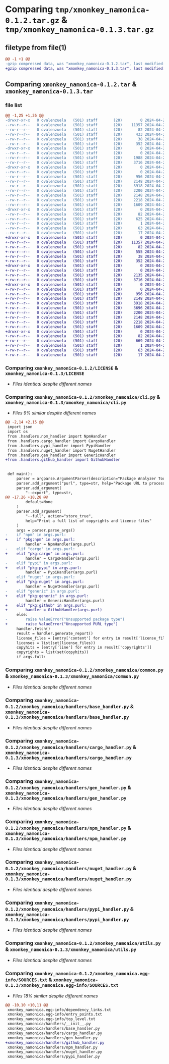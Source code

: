 # Comparing `tmp/xmonkey_namonica-0.1.2.tar.gz` & `tmp/xmonkey_namonica-0.1.3.tar.gz`

## filetype from file(1)

```diff
@@ -1 +1 @@
-gzip compressed data, was "xmonkey_namonica-0.1.2.tar", last modified: Fri Apr 26 22:49:37 2024, max compression
+gzip compressed data, was "xmonkey_namonica-0.1.3.tar", last modified: Sun Apr 28 18:25:14 2024, max compression
```

## Comparing `xmonkey_namonica-0.1.2.tar` & `xmonkey_namonica-0.1.3.tar`

### file list

```diff
@@ -1,25 +1,26 @@
-drwxr-xr-x   0 ovalenzuela   (501) staff       (20)        0 2024-04-26 22:49:37.034187 xmonkey_namonica-0.1.2/
--rw-r--r--   0 ovalenzuela   (501) staff       (20)    11357 2024-04-25 02:09:33.000000 xmonkey_namonica-0.1.2/LICENSE
--rw-r--r--   0 ovalenzuela   (501) staff       (20)       82 2024-04-26 22:49:37.034021 xmonkey_namonica-0.1.2/PKG-INFO
--rw-r--r--   0 ovalenzuela   (501) staff       (20)      433 2024-04-26 22:45:22.000000 xmonkey_namonica-0.1.2/README.md
--rw-r--r--   0 ovalenzuela   (501) staff       (20)       38 2024-04-26 22:49:37.034233 xmonkey_namonica-0.1.2/setup.cfg
--rw-r--r--   0 ovalenzuela   (501) staff       (20)      352 2024-04-26 22:49:11.000000 xmonkey_namonica-0.1.2/setup.py
-drwxr-xr-x   0 ovalenzuela   (501) staff       (20)        0 2024-04-26 22:49:37.032072 xmonkey_namonica-0.1.2/xmonkey_namonica/
--rw-r--r--   0 ovalenzuela   (501) staff       (20)        0 2024-04-25 06:28:08.000000 xmonkey_namonica-0.1.2/xmonkey_namonica/__init__.py
--rw-r--r--   0 ovalenzuela   (501) staff       (20)     1988 2024-04-26 22:43:33.000000 xmonkey_namonica-0.1.2/xmonkey_namonica/cli.py
--rw-r--r--   0 ovalenzuela   (501) staff       (20)     3716 2024-04-26 18:36:04.000000 xmonkey_namonica-0.1.2/xmonkey_namonica/common.py
-drwxr-xr-x   0 ovalenzuela   (501) staff       (20)        0 2024-04-26 22:49:37.033599 xmonkey_namonica-0.1.2/xmonkey_namonica/handlers/
--rw-r--r--   0 ovalenzuela   (501) staff       (20)        0 2024-04-25 06:28:41.000000 xmonkey_namonica-0.1.2/xmonkey_namonica/handlers/__init__.py
--rw-r--r--   0 ovalenzuela   (501) staff       (20)      956 2024-04-25 07:37:41.000000 xmonkey_namonica-0.1.2/xmonkey_namonica/handlers/base_handler.py
--rw-r--r--   0 ovalenzuela   (501) staff       (20)     2148 2024-04-26 22:27:16.000000 xmonkey_namonica-0.1.2/xmonkey_namonica/handlers/cargo_handler.py
--rw-r--r--   0 ovalenzuela   (501) staff       (20)     3918 2024-04-26 22:48:45.000000 xmonkey_namonica-0.1.2/xmonkey_namonica/handlers/gen_handler.py
--rw-r--r--   0 ovalenzuela   (501) staff       (20)     2200 2024-04-26 22:48:11.000000 xmonkey_namonica-0.1.2/xmonkey_namonica/handlers/npm_handler.py
--rw-r--r--   0 ovalenzuela   (501) staff       (20)     2148 2024-04-26 17:48:03.000000 xmonkey_namonica-0.1.2/xmonkey_namonica/handlers/nuget_handler.py
--rw-r--r--   0 ovalenzuela   (501) staff       (20)     2218 2024-04-26 17:49:28.000000 xmonkey_namonica-0.1.2/xmonkey_namonica/handlers/pypi_handler.py
--rw-r--r--   0 ovalenzuela   (501) staff       (20)     1609 2024-04-26 18:40:38.000000 xmonkey_namonica-0.1.2/xmonkey_namonica/utils.py
-drwxr-xr-x   0 ovalenzuela   (501) staff       (20)        0 2024-04-26 22:49:37.033859 xmonkey_namonica-0.1.2/xmonkey_namonica.egg-info/
--rw-r--r--   0 ovalenzuela   (501) staff       (20)       82 2024-04-26 22:49:36.000000 xmonkey_namonica-0.1.2/xmonkey_namonica.egg-info/PKG-INFO
--rw-r--r--   0 ovalenzuela   (501) staff       (20)      625 2024-04-26 22:49:37.000000 xmonkey_namonica-0.1.2/xmonkey_namonica.egg-info/SOURCES.txt
--rw-r--r--   0 ovalenzuela   (501) staff       (20)        1 2024-04-26 22:49:36.000000 xmonkey_namonica-0.1.2/xmonkey_namonica.egg-info/dependency_links.txt
--rw-r--r--   0 ovalenzuela   (501) staff       (20)       63 2024-04-26 22:49:36.000000 xmonkey_namonica-0.1.2/xmonkey_namonica.egg-info/entry_points.txt
--rw-r--r--   0 ovalenzuela   (501) staff       (20)       17 2024-04-26 22:49:36.000000 xmonkey_namonica-0.1.2/xmonkey_namonica.egg-info/top_level.txt
+drwxr-xr-x   0 ovalenzuela   (501) staff       (20)        0 2024-04-28 18:25:14.628571 xmonkey_namonica-0.1.3/
+-rw-r--r--   0 ovalenzuela   (501) staff       (20)    11357 2024-04-25 02:09:33.000000 xmonkey_namonica-0.1.3/LICENSE
+-rw-r--r--   0 ovalenzuela   (501) staff       (20)       82 2024-04-28 18:25:14.628372 xmonkey_namonica-0.1.3/PKG-INFO
+-rw-r--r--   0 ovalenzuela   (501) staff       (20)      555 2024-04-28 18:24:45.000000 xmonkey_namonica-0.1.3/README.md
+-rw-r--r--   0 ovalenzuela   (501) staff       (20)       38 2024-04-28 18:25:14.628605 xmonkey_namonica-0.1.3/setup.cfg
+-rw-r--r--   0 ovalenzuela   (501) staff       (20)      352 2024-04-28 18:23:52.000000 xmonkey_namonica-0.1.3/setup.py
+drwxr-xr-x   0 ovalenzuela   (501) staff       (20)        0 2024-04-28 18:25:14.626663 xmonkey_namonica-0.1.3/xmonkey_namonica/
+-rw-r--r--   0 ovalenzuela   (501) staff       (20)        0 2024-04-25 06:28:08.000000 xmonkey_namonica-0.1.3/xmonkey_namonica/__init__.py
+-rw-r--r--   0 ovalenzuela   (501) staff       (20)     2135 2024-04-28 18:13:38.000000 xmonkey_namonica-0.1.3/xmonkey_namonica/cli.py
+-rw-r--r--   0 ovalenzuela   (501) staff       (20)     3716 2024-04-26 18:36:04.000000 xmonkey_namonica-0.1.3/xmonkey_namonica/common.py
+drwxr-xr-x   0 ovalenzuela   (501) staff       (20)        0 2024-04-28 18:25:14.628073 xmonkey_namonica-0.1.3/xmonkey_namonica/handlers/
+-rw-r--r--   0 ovalenzuela   (501) staff       (20)        0 2024-04-25 06:28:41.000000 xmonkey_namonica-0.1.3/xmonkey_namonica/handlers/__init__.py
+-rw-r--r--   0 ovalenzuela   (501) staff       (20)      956 2024-04-25 07:37:41.000000 xmonkey_namonica-0.1.3/xmonkey_namonica/handlers/base_handler.py
+-rw-r--r--   0 ovalenzuela   (501) staff       (20)     2148 2024-04-26 22:27:16.000000 xmonkey_namonica-0.1.3/xmonkey_namonica/handlers/cargo_handler.py
+-rw-r--r--   0 ovalenzuela   (501) staff       (20)     3918 2024-04-26 22:48:45.000000 xmonkey_namonica-0.1.3/xmonkey_namonica/handlers/gen_handler.py
+-rw-r--r--   0 ovalenzuela   (501) staff       (20)     3696 2024-04-28 18:23:26.000000 xmonkey_namonica-0.1.3/xmonkey_namonica/handlers/github_handler.py
+-rw-r--r--   0 ovalenzuela   (501) staff       (20)     2200 2024-04-26 22:48:11.000000 xmonkey_namonica-0.1.3/xmonkey_namonica/handlers/npm_handler.py
+-rw-r--r--   0 ovalenzuela   (501) staff       (20)     2148 2024-04-26 17:48:03.000000 xmonkey_namonica-0.1.3/xmonkey_namonica/handlers/nuget_handler.py
+-rw-r--r--   0 ovalenzuela   (501) staff       (20)     2218 2024-04-26 17:49:28.000000 xmonkey_namonica-0.1.3/xmonkey_namonica/handlers/pypi_handler.py
+-rw-r--r--   0 ovalenzuela   (501) staff       (20)     1609 2024-04-26 18:40:38.000000 xmonkey_namonica-0.1.3/xmonkey_namonica/utils.py
+drwxr-xr-x   0 ovalenzuela   (501) staff       (20)        0 2024-04-28 18:25:14.628214 xmonkey_namonica-0.1.3/xmonkey_namonica.egg-info/
+-rw-r--r--   0 ovalenzuela   (501) staff       (20)       82 2024-04-28 18:25:14.000000 xmonkey_namonica-0.1.3/xmonkey_namonica.egg-info/PKG-INFO
+-rw-r--r--   0 ovalenzuela   (501) staff       (20)      669 2024-04-28 18:25:14.000000 xmonkey_namonica-0.1.3/xmonkey_namonica.egg-info/SOURCES.txt
+-rw-r--r--   0 ovalenzuela   (501) staff       (20)        1 2024-04-28 18:25:14.000000 xmonkey_namonica-0.1.3/xmonkey_namonica.egg-info/dependency_links.txt
+-rw-r--r--   0 ovalenzuela   (501) staff       (20)       63 2024-04-28 18:25:14.000000 xmonkey_namonica-0.1.3/xmonkey_namonica.egg-info/entry_points.txt
+-rw-r--r--   0 ovalenzuela   (501) staff       (20)       17 2024-04-28 18:25:14.000000 xmonkey_namonica-0.1.3/xmonkey_namonica.egg-info/top_level.txt
```

### Comparing `xmonkey_namonica-0.1.2/LICENSE` & `xmonkey_namonica-0.1.3/LICENSE`

 * *Files identical despite different names*

### Comparing `xmonkey_namonica-0.1.2/xmonkey_namonica/cli.py` & `xmonkey_namonica-0.1.3/xmonkey_namonica/cli.py`

 * *Files 9% similar despite different names*

```diff
@@ -2,14 +2,15 @@
 import json
 import os
 from .handlers.npm_handler import NpmHandler
 from .handlers.cargo_handler import CargoHandler
 from .handlers.pypi_handler import PypiHandler
 from .handlers.nuget_handler import NugetHandler
 from .handlers.gen_handler import GenericHandler
+from .handlers.github_handler import GithubHandler
 
 
 def main():
     parser = argparse.ArgumentParser(description="Package Analyzer Tool")
     parser.add_argument("purl", type=str, help="Package URL to process")
     parser.add_argument(
         "--export", type=str,
@@ -17,26 +18,28 @@
         default=None
     )
     parser.add_argument(
         "--full", action="store_true",
         help="Print a full list of copyrights and license files"
     )
     args = parser.parse_args()
-    if "npm" in args.purl:
+    if "pkg:npm" in args.purl:
         handler = NpmHandler(args.purl)
-    elif "cargo" in args.purl:
+    elif "pkg:cargo" in args.purl:
         handler = CargoHandler(args.purl)
-    elif "pypi" in args.purl:
+    elif "pkg:pypi" in args.purl:
         handler = PypiHandler(args.purl)
-    elif "nuget" in args.purl:
+    elif "pkg:nuget" in args.purl:
         handler = NugetHandler(args.purl)
-    elif "generic" in args.purl:
+    elif "pkg:generic" in args.purl:
         handler = GenericHandler(args.purl)
+    elif "pkg:github" in args.purl:
+        handler = GithubHandler(args.purl)
     else:
-        raise ValueError("Unsupported package type")
+        raise ValueError("Unsupported PURL type")
     handler.fetch()
     result = handler.generate_report()
     license_files = [entry['content'] for entry in result['license_files']]
     licenses = list(set(license_files))
     copyhits = [entry['line'] for entry in result['copyrights']]
     copyrights = list(set(copyhits))
     if args.full:
```

### Comparing `xmonkey_namonica-0.1.2/xmonkey_namonica/common.py` & `xmonkey_namonica-0.1.3/xmonkey_namonica/common.py`

 * *Files identical despite different names*

### Comparing `xmonkey_namonica-0.1.2/xmonkey_namonica/handlers/base_handler.py` & `xmonkey_namonica-0.1.3/xmonkey_namonica/handlers/base_handler.py`

 * *Files identical despite different names*

### Comparing `xmonkey_namonica-0.1.2/xmonkey_namonica/handlers/cargo_handler.py` & `xmonkey_namonica-0.1.3/xmonkey_namonica/handlers/cargo_handler.py`

 * *Files identical despite different names*

### Comparing `xmonkey_namonica-0.1.2/xmonkey_namonica/handlers/gen_handler.py` & `xmonkey_namonica-0.1.3/xmonkey_namonica/handlers/gen_handler.py`

 * *Files identical despite different names*

### Comparing `xmonkey_namonica-0.1.2/xmonkey_namonica/handlers/npm_handler.py` & `xmonkey_namonica-0.1.3/xmonkey_namonica/handlers/npm_handler.py`

 * *Files identical despite different names*

### Comparing `xmonkey_namonica-0.1.2/xmonkey_namonica/handlers/nuget_handler.py` & `xmonkey_namonica-0.1.3/xmonkey_namonica/handlers/nuget_handler.py`

 * *Files identical despite different names*

### Comparing `xmonkey_namonica-0.1.2/xmonkey_namonica/handlers/pypi_handler.py` & `xmonkey_namonica-0.1.3/xmonkey_namonica/handlers/pypi_handler.py`

 * *Files identical despite different names*

### Comparing `xmonkey_namonica-0.1.2/xmonkey_namonica/utils.py` & `xmonkey_namonica-0.1.3/xmonkey_namonica/utils.py`

 * *Files identical despite different names*

### Comparing `xmonkey_namonica-0.1.2/xmonkey_namonica.egg-info/SOURCES.txt` & `xmonkey_namonica-0.1.3/xmonkey_namonica.egg-info/SOURCES.txt`

 * *Files 18% similar despite different names*

```diff
@@ -10,10 +10,11 @@
 xmonkey_namonica.egg-info/dependency_links.txt
 xmonkey_namonica.egg-info/entry_points.txt
 xmonkey_namonica.egg-info/top_level.txt
 xmonkey_namonica/handlers/__init__.py
 xmonkey_namonica/handlers/base_handler.py
 xmonkey_namonica/handlers/cargo_handler.py
 xmonkey_namonica/handlers/gen_handler.py
+xmonkey_namonica/handlers/github_handler.py
 xmonkey_namonica/handlers/npm_handler.py
 xmonkey_namonica/handlers/nuget_handler.py
 xmonkey_namonica/handlers/pypi_handler.py
```

